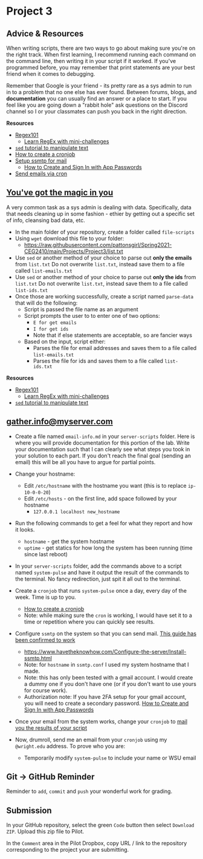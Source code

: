 # Project 3

## Advice & Resources

When writing scripts, there are two ways to go about making sure you're on the right track.  When first learning, I recommend running each command on the command line, then writing it in your script if it worked.  If you've programmed before, you may remember that print statements are your best friend when it comes to debugging.

Remember that Google is your friend - its pretty rare as a sys admin to run in to a problem that no one else has ever found.  Between forums, blogs, and **documentation** you can usually find an answer or a place to start.  If you feel like you are going down a "rabbit hole" ask questions on the Discord channel so I or your classmates can push you back in the right direction.

**Resources**
- [Regex101](https://regex101.com/)
    - [Learn RegEx with mini-challenges](https://regexone.com/)
- [`sed` tutorial to manipulate text](https://www.digitalocean.com/community/tutorials/the-basics-of-using-the-sed-stream-editor-to-manipulate-text-in-linux)
- [How to create a cronjob](https://www.cyberciti.biz/faq/how-do-i-add-jobs-to-cron-under-linux-or-unix-oses/)
- [Setup ssmtp for mail](https://www.havetheknowhow.com/Configure-the-server/Install-ssmtp.html)
    - [How to Create and Sign In with App Passwords](https://support.google.com/accounts/answer/185833?hl=en&ctx=ch_DisplayUnlockCaptcha)
- [Send emails via cron](https://www.nixtutor.com/linux/sending-email-alerts-through-cron/)

## [You've got the magic in you](https://www.youtube.com/watch?v=DqMZ8TieXfU&ab_channel=puddles235)

A very common task as a sys admin is dealing with data.  Specifically, data that needs cleaning up in some fashion - ethier by getting out a specific set of info, cleansing bad data, etc.  

- In the main folder of your repository, create a folder called `file-scripts`
- Using `wget` download this file to your folder:
    - https://raw.githubusercontent.com/pattonsgirl/Spring2021-CEG2410/main/Projects/Project3/list.txt
- Use `sed` or another method of your choice to parse out **only the emails** from `list.txt`  Do not overwrite `list.txt`, instead save them to a file called `list-emails.txt`
- Use `sed` or another method of your choice to parse out **only the ids** from `list.txt`  Do not overwrite `list.txt`, instead save them to a file called `list-ids.txt`
- Once those are working successfully, create a script named `parse-data` that will do the following:
    - Script is passed the file name as an argument
    - Script prompts the user to to enter one of two options:
        - `E for get emails`
        - `I for get ids`
        - Note that if else statements are acceptable, so are fancier ways
    - Based on the input, script either:
        - Parses the file for email addresses and saves them to a file called `list-emails.txt`
        - Parses the file for ids and saves them to a file called `list-ids.txt`

**Resources**
- [Regex101](https://regex101.com/)
    - [Learn RegEx with mini-challenges](https://regexone.com/)
- [`sed` tutorial to manipulate text](https://www.digitalocean.com/community/tutorials/the-basics-of-using-the-sed-stream-editor-to-manipulate-text-in-linux)


## gather.info@myserver.com

- Create a file named `email-info.md` in your `server-scripts` folder.  Here is where you will provide documentation for this portion of the lab.  Write your documentation such that I can clearly see what steps you took in your solution to each part.  If you don't reach the final goal (sending an email) this will be all you have to argue for partial points.

- Change your hostname:
    - Edit `/etc/hostname` with the hostname you want (this is to replace `ip-10-0-0-20`)
    - Edit `/etc/hosts` - on the first line, add space followed by your hostname
        - `127.0.0.1 localhost new_hostname`
- Run the following commands to get a feel for what they report and how it looks.
    - `hostname` - get the system hostname
    - `uptime` - get statics for how long the system has been running (time since last reboot)
- In your `server-scripts` folder, add the commands above to a script named `system-pulse` and have it output the result of the commands to the terminal.  No fancy redirection, just spit it all out to the terminal.
- Create a `cronjob` that runs `system-pulse` once a day, every day of the week.  Time is up to you.
    - [How to create a cronjob](https://www.cyberciti.biz/faq/how-do-i-add-jobs-to-cron-under-linux-or-unix-oses/)
    - Note: while making sure the `cron` is working, I would have set it to a time or repetition where you can quickly see results.
- Configure `ssmtp` on the system so that you can send mail.  [This guide has been confirmed to work](https://www.havetheknowhow.com/Configure-the-server/Install-ssmtp.html)
    - https://www.havetheknowhow.com/Configure-the-server/Install-ssmtp.html
    - Note: for `hostname` in `ssmtp.conf` I used my system hostname that I made.
    - Note: this has only been tested with a gmail account.  I would create a dummy one if you don't have one (or if you don't want to use yours for course work).
    - Authorization note: If you have 2FA setup for your gmail account, you will need to create a secondary password.  [How to Create and Sign In with App Passwords](https://support.google.com/accounts/answer/185833?hl=en&ctx=ch_DisplayUnlockCaptcha)
- Once your email from the system works, change your `cronjob` to [mail you the results of your script](https://www.nixtutor.com/linux/sending-email-alerts-through-cron/)
- Now, drumroll, send me an email from your `cronjob` using my `@wright.edu` address.  To prove who you are:
    - Temporarily modify `system-pulse` to include your name or WSU email

## Git -> GitHub Reminder

Reminder to `add`, `commit` and `push` your wonderful work for grading.

## Submission

In your GitHub repository, select the green `Code` button then select `Download ZIP`. Upload this zip file to Pilot.

In the `Comment` area in the Pilot Dropbox, copy URL / link to the repository corresponding to the project your are submitting.
